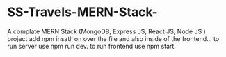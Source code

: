 # SS-Travels-MERN-Stack-
A complate MERN Stack (MongoDB, Express JS, React JS, Node JS ) project 
add npm insatll on over the file and also inside of the frontend...
to run server use npm run dev.
to run frontend use npm start.
